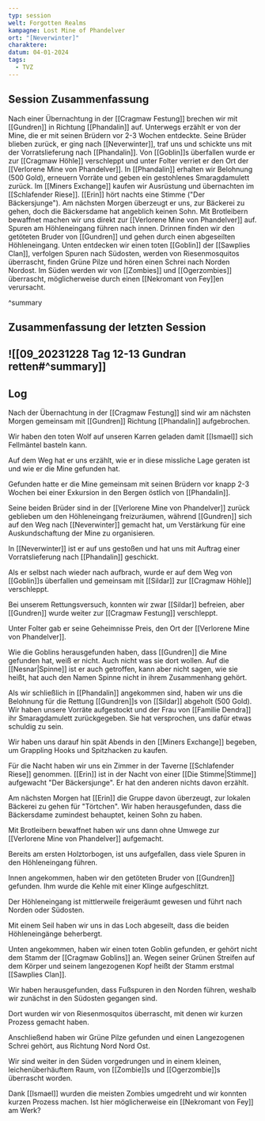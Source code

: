 ```yaml
---
typ: session
welt: Forgotten Realms
kampagne: Lost Mine of Phandelver
ort: "[Neverwinter]"
charaktere: 
datum: 04-01-2024
tags:
  - TVZ
---
```

## Session Zusammenfassung

Nach einer Übernachtung in der [[Cragmaw Festung]] brechen wir mit [[Gundren]] in Richtung [[Phandalin]] auf. Unterwegs erzählt er von der Mine, die er mit seinen Brüdern vor 2-3 Wochen entdeckte. Seine Brüder blieben zurück, er ging nach [[Neverwinter]], traf uns und schickte uns mit der Vorratslieferung nach [[Phandalin]]. Von [[Goblin]]s überfallen wurde er zur [[Cragmaw Höhle]] verschleppt und unter Folter verriet er den Ort der [[Verlorene Mine von Phandelver]]. In [[Phandalin]] erhalten wir Belohnung (500 Gold), erneuern Vorräte und geben ein gestohlenes Smaragdamulett zurück. Im [[Miners Exchange]] kaufen wir Ausrüstung und übernachten im [[Schlafender Riese]].
[[Erin]] hört nachts eine Stimme ("Der Bäckersjunge"). Am nächsten Morgen überzeugt er uns, zur Bäckerei zu gehen, doch die Bäckersdame hat angeblich keinen Sohn. Mit Brotleibern bewaffnet machen wir uns direkt zur [[Verlorene Mine von Phandelver]] auf. Spuren am Höhleneingang führen nach innen. Drinnen finden wir den getöteten Bruder von [[Gundren]] und gehen durch einen abgeseilten Höhleneingang. Unten entdecken wir einen toten [[Goblin]] der [[Sawplies Clan]], verfolgen Spuren nach Südosten, werden von Riesenmosquitos überrascht, finden Grüne Pilze und hören einen Schrei nach Norden Nordost. Im Süden werden wir von [[Zombies]] und [[Ogerzombies]] überrascht, möglicherweise durch einen [[Nekromant von Fey]]en verursacht.

^summary

## Zusammenfassung der letzten Session

![[09_20231228 Tag 12-13 Gundran retten#^summary]]
---

## Log

Nach der Übernachtung in der [[Cragmaw Festung]] sind wir am nächsten Morgen gemeinsam mit [[Gundren]] Richtung [[Phandalin]] aufgebrochen.

Wir haben den toten Wolf auf unseren Karren geladen damit [[Ismael]] sich Fellmäntel basteln kann.

Auf dem Weg hat er uns erzählt, wie er in diese missliche Lage geraten ist und wie er die Mine gefunden hat.

Gefunden hatte er die Mine gemeinsam mit seinen Brüdern vor knapp 2-3 Wochen bei einer Exkursion in den Bergen östlich von [[Phandalin]].

Seine beiden Brüder sind in der [[Verlorene Mine von Phandelver]] zurück geblieben um den Höhleneingang freizuräumen, während [[Gundren]] sich auf den Weg nach [[Neverwinter]] gemacht hat, um Verstärkung für eine Auskundschaftung der Mine zu organisieren.

In [[Neverwinter]] ist er auf uns gestoßen und hat uns mit Auftrag einer Vorratslieferung nach [[Phandalin]] geschickt.

Als er selbst nach wieder nach aufbrach, wurde er auf dem Weg von [[Goblin]]s überfallen und gemeinsam mit [[Sildar]] zur [[Cragmaw Höhle]] verschleppt.

Bei unserem Rettungsversuch, konnten wir zwar [[Sildar]] befreien, aber [[Gundren]] wurde weiter zur [[Cragmaw Festung]] verschleppt.

Unter Folter gab er seine Geheimnisse Preis, den Ort der [[Verlorene Mine von Phandelver]].

Wie die Goblins herausgefunden haben, dass [[Gundren]] die Mine gefunden hat, weiß er nicht. Auch nicht was sie dort wollen. Auf die [[Nesnar|Spinne]] ist er auch getroffen, kann aber nicht sagen, wie sie heißt, hat auch den Namen Spinne nicht in ihrem Zusammenhang gehört.

Als wir schließlich in [[Phandalin]] angekommen sind, haben wir uns die Belohnung für die Rettung [[Gundren]]s von [[Sildar]] abgeholt (500 Gold). Wir haben unsere Vorräte aufgestockt und der Frau von [[Familie Dendra]] ihr Smaragdamulett zurückgegeben. Sie hat versprochen, uns dafür etwas schuldig zu sein.

Wir haben uns darauf hin spät Abends in den [[Miners Exchange]] begeben, um Grappling Hooks und Spitzhacken zu kaufen.

Für die Nacht haben wir uns ein Zimmer in der Taverne [[Schlafender Riese]] genommen. [[Erin]] ist in der Nacht von einer [[Die Stimme|Stimme]] aufgewacht "Der Bäckersjunge". Er hat den anderen nichts davon erzählt.

Am nächsten Morgen hat [[Erin]] die Gruppe davon überzeugt, zur lokalen Bäckerei zu gehen für "Törtchen". Wir haben herausgefunden, dass die Bäckersdame zumindest behauptet, keinen Sohn zu haben.

Mit Brotleibern bewaffnet haben wir uns dann ohne Umwege zur [[Verlorene Mine von Phandelver]] aufgemacht.

Bereits am ersten Holztorbogen, ist uns aufgefallen, dass viele Spuren in den Höhleneingang führen.

Innen angekommen, haben wir den getöteten Bruder von [[Gundren]] gefunden. Ihm wurde die Kehle mit einer Klinge aufgeschlitzt.

Der Höhleneingang ist mittlerweile freigeräumt gewesen und führt nach Norden oder Südosten.

Mit einem Seil haben wir uns in das Loch abgeseilt, dass die beiden Höhleneingänge beherbergt.

Unten angekommen, haben wir einen toten Goblin gefunden, er gehört nicht dem Stamm der [[Cragmaw Goblins]] an. Wegen seiner Grünen Streifen auf dem Körper und seinem langezogenen Kopf heißt der Stamm erstmal [[Sawplies Clan]].

Wir haben herausgefunden, dass Fußspuren in den Norden führen, weshalb wir zunächst in den Südosten gegangen sind.

Dort wurden wir von Riesenmosquitos überrascht, mit denen wir kurzen Prozess gemacht haben.

Anschließend haben wir Grüne Pilze gefunden und einen Langezogenen Schrei gehört, aus Richtung Nord Nord Ost.

Wir sind weiter in den Süden vorgedrungen und in einem kleinen, leichenüberhäuftem Raum, von [[Zombie]]s und [[Ogerzombie]]s überrascht worden. 

Dank [[Ismael]] wurden die meisten Zombies umgedreht und wir konnten kurzen Prozess machen. Ist hier möglicherweise ein [[Nekromant von Fey]] am Werk?